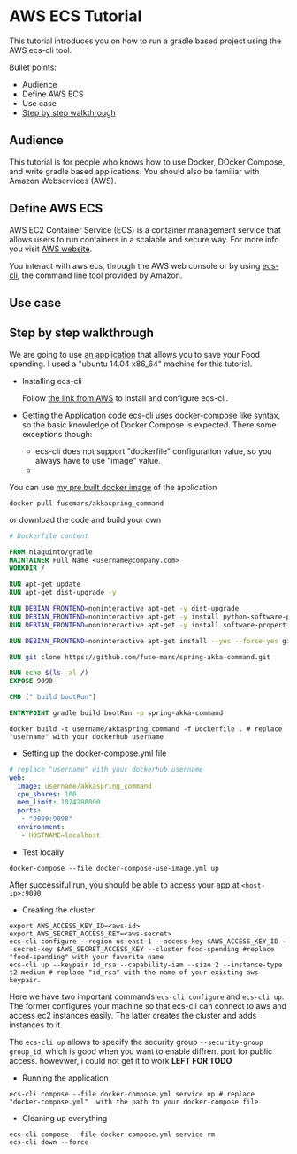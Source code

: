 # AWS ECS Tutorial
This tutorial introduces you on how to run a gradle based project using the AWS ecs-cli tool.

Bullet points:
* Audience
* Define AWS ECS
* Use case
* [Step by step walkthrough](#step-by-step-walkthrough) 

## Audience
This tutorial is for people who knows how to use Docker, DOcker Compose, and write gradle based applications.
You should also be familiar with Amazon Webservices (AWS).

## Define AWS ECS
AWS EC2 Container Service (ECS) is a container management service that allows users to run containers in a scalable and secure way. For more info you visit [AWS website](https://aws.amazon.com/ecs/).

You interact with aws ecs, through the AWS web console or by using [ecs-cli](http://docs.aws.amazon.com/AmazonECS/latest/developerguide/ECS_CLI.html), the command line tool provided by Amazon.

## Use case


## Step by step walkthrough

We are going to use [an application](http://fuse-mars.github.io/spring-akka-command/) that allows you to save your Food spending. I used a "ubuntu 14.04 x86_64" machine for this tutorial.

* Installing ecs-cli
  
  Follow [the link from AWS](http://docs.aws.amazon.com/AmazonECS/latest/developerguide/ECS_CLI_installation.html) to install and configure ecs-cli.

* Getting the Application code
  ecs-cli uses docker-compose like syntax, so the basic knowledge of Docker Compose is expected. 
  There some exceptions though:
  * ecs-cli does not support "dockerfile" configuration value, so you always have to use "image" value.
  * 

You can use [my pre built docker image](https://hub.docker.com/r/fusemars/akkaspring_command/) of the application
```shell
docker pull fusemars/akkaspring_command
```
or download the code and build your own
```dockerfile
# Dockerfile content

FROM niaquinto/gradle
MAINTAINER Full Name <username@company.com>
WORKDIR /

RUN apt-get update
RUN apt-get dist-upgrade -y

RUN DEBIAN_FRONTEND=noninteractive apt-get -y dist-upgrade
RUN DEBIAN_FRONTEND=noninteractive apt-get -y install python-software-properties
RUN DEBIAN_FRONTEND=noninteractive apt-get -y install software-properties-common

RUN DEBIAN_FRONTEND=noninteractive apt-get install --yes --force-yes git

RUN git clone https://github.com/fuse-mars/spring-akka-command.git

RUN echo $(ls -al /)
EXPOSE 9090

CMD [" build bootRun"]

ENTRYPOINT gradle build bootRun -p spring-akka-command
```

```
docker build -t username/akkaspring_command -f Dockerfile . # replace "username" with your dockerhub username
```

* Setting up the docker-compose.yml file
```yml
# replace "username" with your dockerhub username
web:
  image: username/akkaspring_command
  cpu_shares: 100
  mem_limit: 1024288000
  ports:
   - "9090:9090"
  environment:
   - HOSTNAME=localhost

```
* Test locally
```shell
docker-compose --file docker-compose-use-image.yml up
```
After successiful run, you should be able to access your app at `<host-ip>:9090`
* Creating the cluster
```shell
export AWS_ACCESS_KEY_ID=<aws-id>
export AWS_SECRET_ACCESS_KEY=<aws-secret>
ecs-cli configure --region us-east-1 --access-key $AWS_ACCESS_KEY_ID --secret-key $AWS_SECRET_ACCESS_KEY --cluster food-spending #replace "food-spending" with your favorite name
ecs-cli up --keypair id_rsa --capability-iam --size 2 --instance-type t2.medium # replace "id_rsa" with the name of your existing aws keypair.
```
Here we have two important commands `ecs-cli configure` and `ecs-cli up`. The former configures your machine so that ecs-cli can connect to aws and access ec2 instances easily. The latter creates the cluster and adds instances to it.

The `ecs-cli up` allows to specify the security group `--security-group group_id`, which is good when you want to enable diffrent port for public access. howevwer, i could not get it to work **LEFT FOR TODO**

* Running the application
```shell
ecs-cli compose --file docker-compose.yml service up # replace "docker-compose.yml"  with the path to your docker-compose file
```
* Cleaning up everything
```
ecs-cli compose --file docker-compose.yml service rm
ecs-cli down --force
```


